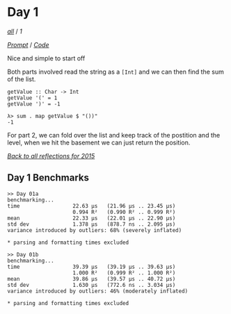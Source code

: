 Day 1
===

<!--
This section is generated and compiled by the build script at ./Build.hs from
the file `./reflections/day01.md`.  If you want to edit this, edit
that file instead!
-->

*[all][reflections]* / *1*

[reflections]: https://github.com/egnwd/advent/blob/main/reflections.md


*[Prompt][d01p]* / *[Code][d01g]*

[d01p]: https://adventofcode.com/2015/day/1
[d01g]: https://github.com/egnwd/advent/blob/main/src/AOC/Challenge/Day01.hs

Nice and simple to start off

Both parts involved read the string as a `[Int]` and we can then find the sum of the list.

```
getValue :: Char -> Int
getValue '(' = 1
getValue ')' = -1
```

```
λ> sum . map getValue $ "())"
-1
```

For part 2, we can fold over the list and keep track of the postition and the level,
when we hit the basement we can just return the position.


*[Back to all reflections for 2015][reflections]*

## Day 1 Benchmarks

```
>> Day 01a
benchmarking...
time                 22.63 μs   (21.96 μs .. 23.45 μs)
                     0.994 R²   (0.990 R² .. 0.999 R²)
mean                 22.33 μs   (22.01 μs .. 22.90 μs)
std dev              1.378 μs   (878.7 ns .. 2.095 μs)
variance introduced by outliers: 68% (severely inflated)

* parsing and formatting times excluded

>> Day 01b
benchmarking...
time                 39.39 μs   (39.19 μs .. 39.63 μs)
                     1.000 R²   (0.999 R² .. 1.000 R²)
mean                 39.86 μs   (39.57 μs .. 40.72 μs)
std dev              1.630 μs   (772.6 ns .. 3.034 μs)
variance introduced by outliers: 46% (moderately inflated)

* parsing and formatting times excluded
```
